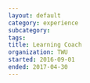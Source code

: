 ```yaml
---
layout: default
category: experience
subcategory:
tags:
title: Learning Coach
organization: TWU
started: 2016-09-01
ended: 2017-04-30
---
```

